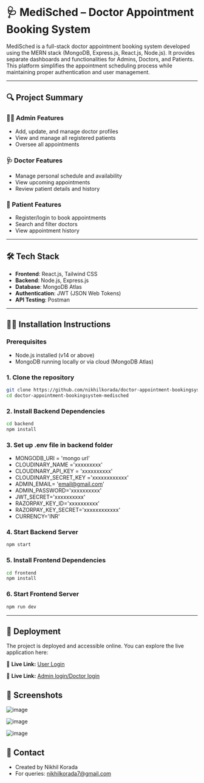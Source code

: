 # 🩺 MediSched – Doctor Appointment Booking System

MediSched is a full-stack doctor appointment booking system developed using the MERN stack (MongoDB, Express.js, React.js, Node.js). It provides separate dashboards and functionalities for Admins, Doctors, and Patients. This platform simplifies the appointment scheduling process while maintaining proper authentication and user management.

---

## 🔍 Project Summary

### 👨‍⚕️ Admin Features
- Add, update, and manage doctor profiles
- View and manage all registered patients
- Oversee all appointments

### 🩺 Doctor Features
- Manage personal schedule and availability
- View upcoming appointments
- Review patient details and history

### 👤 Patient Features
- Register/login to book appointments
- Search and filter doctors
- View appointment history

---

## 🛠️ Tech Stack

- **Frontend**: React.js, Tailwind CSS
- **Backend**: Node.js, Express.js
- **Database**: MongoDB Atlas
- **Authentication**: JWT (JSON Web Tokens)
- **API Testing**: Postman

---

## 🧑‍💻 Installation Instructions

### Prerequisites
- Node.js installed (v14 or above)
- MongoDB running locally or via cloud (MongoDB Atlas)

### 1. Clone the repository

```bash
git clone https://github.com/nikhilkorada/doctor-appointment-bookingsystem-medisched.git
cd doctor-appointment-bookingsystem-medisched
```

### 2. Install Backend Dependencies

```bash
cd backend
npm install
```

### 3. Set up .env file in backend folder

- MONGODB_URI = 'mongo url'
- CLOUDINARY_NAME ='xxxxxxxxx'
- CLOUDINARY_API_KEY = 'xxxxxxxxxx'
- CLOUDINARY_SECRET_KEY ='xxxxxxxxxxxx'
- ADMIN_EMAIL= 'email@gmail.com'
- ADMIN_PASSWORD='xxxxxxxxxx'
- JWT_SECRET='xxxxxxxxxx'
- RAZORPAY_KEY_ID='xxxxxxxxxx'
- RAZORPAY_KEY_SECRET='xxxxxxxxxxxx'
- CURRENCY='INR'

### 4. Start Backend Server

```bash
npm start
```

### 5. Install Frontend Dependencies

```bash
cd frontend
npm install
```
### 6. Start Frontend Server

```bash
npm run dev
```

---

## 🚀 Deployment

The project is deployed and accessible online. You can explore the live application here:

🔗 **Live Link:** [User Login](https://medisched-pfju.onrender.com) 

🔗 **Live Link:** [Admin login/Doctor login](https://medisched-panel.onrender.com) 


## 📸 Screenshots

![image](https://github.com/user-attachments/assets/6e7ce63e-5e83-4990-a357-eed44ee9eee0)

![image](https://github.com/user-attachments/assets/83fe50fe-7733-4a0d-bb00-aa46d2558aae)

![image](https://github.com/user-attachments/assets/c69e6ea7-e110-4115-881c-aa9e85fc3cf9)

## 🤝 Contact

- Created by Nikhil Korada
- For queries: nikhilkorada7@gmail.com
